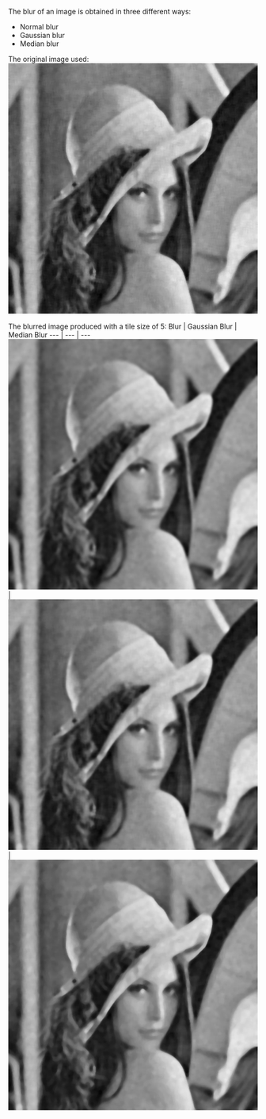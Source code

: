 The blur of an image is obtained in three different ways:
- Normal blur
- Gaussian blur
- Median blur
  
The original image used:
![Original Image](./lena.jpeg)

The blurred image produced with a tile size of 5:
Blur | Gaussian Blur | Median Blur
--- | --- | ---
![Blur](./lena-blur.jpeg) | ![Gaussian Blur](./lena-gaussian-blur.jpeg) | ![Median Blur](./lena-median-blur.jpeg)